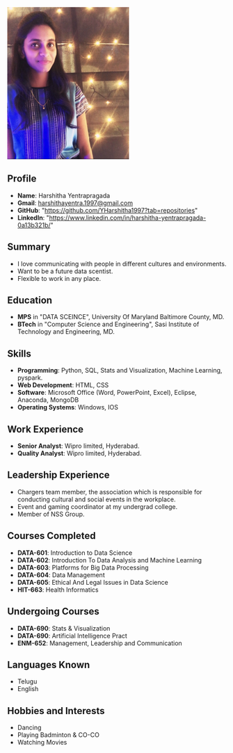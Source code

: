<img src="https://github.com/YHarshitha1997/DATA-690-FALL-2022/blob/main/ASSIGNMENT-01/IMG_2801.jpeg" height="350">

## Profile
* **Name**: Harshitha Yentrapragada
* **Gmail**: harshithayentra.1997@gmail.com
* **GitHub**: "https://github.com/YHarshitha1997?tab=repositories"
* **LinkedIn**: "https://www.linkedin.com/in/harshitha-yentrapragada-0a13b321b/"

## Summary
* I love communicating with people in different cultures and environments.
* Want to be a future data scentist.
* Flexible to work in any place.

## Education
* **MPS** in "DATA SCEINCE", University Of Maryland Baltimore County, MD.
* **BTech** in "Computer Science and Engineering", Sasi Institute of Technology and Engineering, MD.

## Skills
* **Programming**: Python, SQL, Stats and Visualization, Machine Learning, pyspark.
* **Web Development**: HTML, CSS
* **Software**: Microsoft Office (Word, PowerPoint, Excel), Eclipse, Anaconda, MongoDB
* **Operating Systems**: Windows, IOS

## Work Experience
* **Senior Analyst**: Wipro limited, Hyderabad.
* **Quality Analyst**: Wipro limited, Hyderabad.

## Leadership Experience
* Chargers team member, the association which is responsible for conducting cultural and social events in the workplace.
* Event and gaming coordinator at my undergrad college.
* Member of NSS Group.

## Courses Completed
* **DATA-601**: Introduction to Data Science
* **DATA-602**: Introduction To Data Analysis and Machine Learning
* **DATA-603**: Platforms for Big Data Processing
* **DATA-604**: Data Management
* **DATA-605**: Ethical And Legal Issues in Data Science
* **HIT-663**: Health Informatics

## Undergoing Courses
* **DATA-690**: Stats & Visualization
* **DATA-690**: Artificial Intelligence Pract
* **ENM-652**: Management, Leadership and Communication

## Languages Known
* Telugu
* English

## Hobbies and Interests
* Dancing
* Playing Badminton & CO-CO
* Watching Movies
